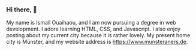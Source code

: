 ### Hi there, 👋
My name is Ismail Ouaihaou, and I am now pursuing a degree in web development. I adore learning HTML, CSS, and Javascript.
I also enjoy posting about my current city because it is rather lovely. My present home city is Münster, and my website address is https://www.munsteraners.de. 

 
